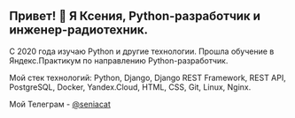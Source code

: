 ## Привет! 👋 Я Ксения, Python-разработчик и инженер-радиотехник.

С 2020 года изучаю Python и другие технологии. Прошла обучение в Яндекс.Практикум по направлению Python-разработчик.

Мой стек технологий: Python, Django, Django REST Framework, REST API, PostgreSQL, Docker, Yandex.Cloud, HTML, CSS, Git, Linux, Nginx.

Мой Телеграм - [@seniacat](http://t-do.ru/seniacat)
